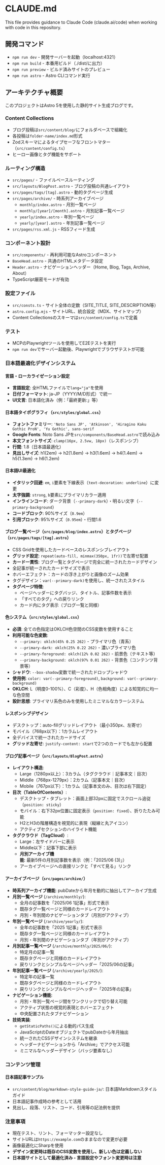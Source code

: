# CLAUDE.md

This file provides guidance to Claude Code (claude.ai/code) when working with code in this repository.

## 開発コマンド

- `npm run dev` - 開発サーバーを起動（localhost:4321）
- `npm run build` - 本番用ビルド（./dist/に出力）
- `npm run preview` - ビルド済みサイトのプレビュー
- `npm run astro` - Astro CLIコマンド実行

## アーキテクチャ概要

このプロジェクトはAstro 5を使用した静的サイト生成ブログです。

### Content Collections

- ブログ投稿は`src/content/blog/`にフォルダベースで組織化
- 各投稿は`folder-name/index.md`形式
- Zodスキーマによるタイプセーフなフロントマター（`src/content/config.ts`）
- ヒーロー画像とタグ機能をサポート

### ルーティング構造

- `src/pages/` - ファイルベースルーティング
- `src/layouts/BlogPost.astro` - ブログ投稿の共通レイアウト
- `src/pages/tags/[tag].astro` - 動的タグページ生成
- `src/pages/archive/` - 時系列アーカイブページ
  - `monthly/index.astro` - 月別一覧ページ
  - `monthly/[year]/[month].astro` - 月別記事一覧ページ
  - `yearly/index.astro` - 年別一覧ページ
  - `yearly/[year].astro` - 年別記事一覧ページ
- `src/pages/rss.xml.js` - RSSフィード生成

### コンポーネント設計

- `src/components/` - 再利用可能なAstroコンポーネント
- `BaseHead.astro` - 共通のHTMLメタデータ設定
- `Header.astro` - ナビゲーションヘッダー（Home, Blog, Tags, Archive, About）
- TypeScript厳密モードが有効

### 設定ファイル

- `src/consts.ts` - サイト全体の定数（SITE_TITLE, SITE_DESCRIPTION等）
- `astro.config.mjs` - サイトURL、統合設定（MDX、サイトマップ）
- Content Collectionsのスキーマは`src/content/config.ts`で定義

### テスト

- MCPのPlaywrightツールを使用してE2Eテストを実行
- `npm run dev`でサーバー起動後、Playwrightでブラウザテストが可能

### 日本語最適化デザインシステム

#### 言語・ローカライゼーション設定
- **言語設定**: 全HTMLファイルで`lang="ja"`を使用
- **日付フォーマット**: ja-JP（YYYY/M/D形式）で統一
- **UI文言**: 日本語化済み（例：「最終更新:」等）

#### 日本語タイポグラフィ（`src/styles/global.css`）
- **フォントファミリー**: `'Noto Sans JP', 'Atkinson', 'Hiragino Kaku Gothic ProN', 'Yu Gothic', sans-serif`
- **Google Fonts**: Noto Sans JPを`src/components/BaseHead.astro`で読み込み
- **本文フォントサイズ**: `clamp(16px, 2.5vw, 18px)`（レスポンシブ）
- **行間**: 1.8（日本語最適化）
- **見出しサイズ**: h1(2em) → h2(1.8em) → h3(1.6em) → h4(1.4em) → h5(1.3em) → h6(1.2em)

#### 日本語UI最適化
- **イタリック回避**: `em`, `i`要素を下線表示（`text-decoration: underline`）に変更
- **太字強調**: `strong`, `b`要素にプライマリカラー適用
- **インラインコード**: ダーク背景（`--primary-dark`）・明るい文字（`--primary-background`）
- **コードブロック**: 90%サイズ（`0.9em`）
- **引用ブロック**: 95%サイズ（`0.95em`）・行間1.6

#### ブログ一覧ページ（`src/pages/blog/index.astro`）とタグページ（`src/pages/tags/[tag].astro`）
- CSS Gridを使用したカードベースのレスポンシブレイアウト
- **グリッド設定**: `repeat(auto-fill, minmax(350px, 1fr))`で左寄せ配置
- **カード一貫性**: ブログ一覧とタグページで完全に統一されたカードデザイン
- 全記事が統一されたカードサイズで表示
- ホバーエフェクト：カードの浮き上がりと画像のズーム効果
- タグデザイン：`var(--primary-dark)`を使用し、統一されたスタイル
- **タグページ特徴**: 
  - ページヘッダーにタグバッジ、タイトル、記事件数を表示
  - 「すべてのタグ」への戻りリンク
  - カード内にタグ表示（ブログ一覧と同様）

#### 色システム（`src/styles/global.css`）
- **必須**: 全ての色指定はOKLCH色空間のCSS変数を使用すること
- **利用可能な色変数**:
  - `--primary: oklch(45% 0.25 262)` - プライマリ色（青系）
  - `--primary-dark: oklch(25% 0.22 262)` - 濃いプライマリ色
  - `--primary-foreground: oklch(12% 0.02 262)` - 前景色（テキスト等）
  - `--primary-background: oklch(97% 0.01 262)` - 背景色（コンテンツ背景等）
- **シャドウ**: `--box-shadow`変数で統一されたドロップシャドウ
- **使用例**: `color: var(--primary-foreground)`, `background: var(--primary-background)`
- **OKLCH**: L（明度0-100%）、C（彩度）、H（色相角度）による知覚的に均一な色空間
- **設計思想**: プライマリ系色のみを使用したミニマルなカラーシステム

#### レスポンシブデザイン
- デスクトップ：auto-fillグリッドレイアウト（最小350px、左寄せ）
- モバイル（768px以下）：1カラムレイアウト
- 全デバイスで統一されたカードサイズ
- **グリッド左寄せ**: `justify-content: start`で2つのカードでも左から配置

#### ブログ記事ページ（`src/layouts/BlogPost.astro`）
- **レイアウト構造**:
  - Large（1280px以上）：3カラム（タグクラウド｜記事本文｜目次）
  - Middle（768px-1279px）：2カラム（記事本文｜目次）
  - Mobile（767px以下）：1カラム（記事本文のみ、目次は右下固定）
- **目次（TableOfContents）**:
  - デスクトップ・タブレット：画面上部32pxに固定でスクロール追従（`position: sticky`）
  - モバイル：右下32px位置に固定表示（`position: fixed`）、折りたたみ可能
  - H2とH3の階層構造を視覚的に表現（縦線と丸アイコン）
  - アクティブセクションのハイライト機能
- **タグクラウド（TagCloud）**:
  - Large：左サイドバーに表示
  - Middle以下：記事下部に表示
  - **月別アーカイブ機能**: 最新5件の月別記事数を表示（例：「2025/06 (3)」）
  - アーカイブページへの直接リンクと「すべて見る」リンク

#### アーカイブページ（`src/pages/archive/`）
- **時系列アーカイブ機能**: pubDateから年月を動的に抽出してアーカイブ生成
- **月別一覧ページ** (`/archive/monthly/`):
  - 全月の記事数を「2025/06 1記事」形式で表示
  - 既存タグ一覧ページと同様のカードレイアウト
  - 月別・年別間のナビゲーションタブ（月別がアクティブ）
- **年別一覧ページ** (`/archive/yearly/`):
  - 全年の記事数を「2025 1記事」形式で表示
  - 既存タグ一覧ページと同様のカードレイアウト
  - 月別・年別間のナビゲーションタブ（年別がアクティブ）
- **月別記事一覧ページ** (`/archive/monthly/2025/06/`):
  - 特定月の記事一覧
  - 既存タグページと同様のカードレイアウト
  - 戻りリンクとシンプルなページヘッダー「2025/06の記事」
- **年別記事一覧ページ** (`/archive/yearly/2025/`):
  - 特定年の記事一覧
  - 既存タグページと同様のカードレイアウト
  - 戻りリンクとシンプルなページヘッダー「2025年の記事」
- **ナビゲーション機能**:
  - 月別・年別一覧ページ間をワンクリックで切り替え可能
  - アクティブ状態の視覚的表現とホバーエフェクト
  - 中央配置されたタブナビゲーション
- **技術実装**: 
  - `getStaticPaths()`による動的パス生成
  - JavaScriptのDateオブジェクトでpubDateから年月抽出
  - 統一されたCSSデザインシステムを継承
  - ヘッダーナビゲーションから「Archive」でアクセス可能
  - ミニマルなヘッダーデザイン（バッジ要素なし）

### コンテンツ管理

#### 日本語記事サンプル
- `src/content/blog/markdown-style-guide-ja/`: 日本語Markdownスタイルガイド
- 日本語記事作成時の参考として活用
- 見出し、段落、リスト、コード、引用等の記法例を提供

### 注意事項

- 現在テスト、リント、フォーマッター設定なし
- サイトURLは`https://example.com`のままなので変更が必要
- 画像最適化にSharpを使用
- **デザイン変更時は既存のCSS変数を使用し、新しい色は定義しない**
- **日本語サイトとして最適化済み - 言語設定やフォント変更時は注意**